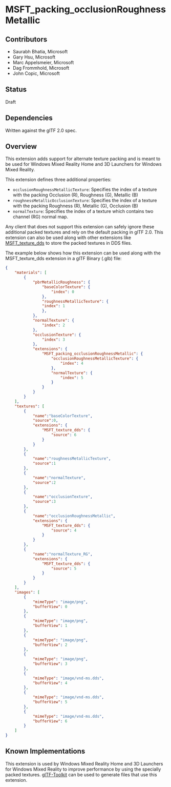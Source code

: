 # MSFT_packing_occlusionRoughnessMetallic

## Contributors

* Saurabh Bhatia, Microsoft
* Gary Hsu, Microsoft
* Marc Appelsmeier, Microsoft
* Dag Frommhold, Microsoft 
* John Copic, Microsoft 

## Status

Draft

## Dependencies

Written against the glTF 2.0 spec.

## Overview

This extension adds support for alternate texture packing and is meant to be used for Windows Mixed Reality Home and 3D Launchers for Windows Mixed Reality.

This extension defines three additional properties:
- `occlusionRoughnessMetallicTexture`: Specifies the index of a texture with the packing Occlusion (R), Roughness  (G), Metallic (B)
- `roughnessMetallicOcclusionTexture`: Specifies the index of a texture with the packing Roughness (R), Metallic  (G), Occlusion (B)
- `normalTexture`: Specifies the index of a texture which contains two channel (RG) normal map. 

Any client that does not support this extension can safely ignore these additional packed textures and rely on the default packing in glTF 2.0. This extension can also be used along with other extensions like [MSFT_texture_dds](../MSFT_texture_dds/README.md) to store the packed textures in DDS files. 

The example below shows how this extension can be used along with the MSFT_texture_dds extension in a glTF Binary (.glb) file:

```json
{
    "materials": [
        {
            "pbrMetallicRoughness": {
                "baseColorTexture": {
                    "index": 0
                },
                "roughnessMetallicTexture": {
                "index": 1
                },
            },
            "normalTexture": {
                "index": 2
            },
            "occlusionTexture": {
                "index": 3
            },
            "extensions": {
                "MSFT_packing_occlusionRoughnessMetallic": {
                    "occlusionRoughnessMetallicTexture": {
                        "index": 4
                    },
                    "normalTexture": {
                        "index": 5
                    }
                }
            }
        }
    ],
    "textures": [
        {
            "name":"baseColorTexture",
            "source":0,
            "extensions": {
                "MSFT_texture_dds": {
                    "source": 6
                }
            }
        },
        {
            "name":"roughnessMetallicTexture",
            "source":1
        },
        {
            "name":"normalTexture",
            "source":2
        },
        {
            "name":"occlusionTexture",
            "source":3
        },
        {
            "name":"occlusionRoughnessMetallic",
            "extensions": {
                "MSFT_texture_dds": {
                    "source": 4
                }
            }
        },
        {
            "name":"normalTexture_RG",
            "extensions": {
                "MSFT_texture_dds": {
                    "source": 5
                }
            }
        }
    ],
    "images": [
        {
            "mimeType": "image/png",
            "bufferView": 0
        },
        {
            "mimeType": "image/png",
            "bufferView": 1
        },
        {
            "mimeType": "image/png",
            "bufferView": 2
        },
        {
            "mimeType": "image/png",
            "bufferView": 3
        },
        {
            "mimeType": "image/vnd-ms.dds",
            "bufferView": 4
        },
        {
            "mimeType": "image/vnd-ms.dds",
            "bufferView": 5
        },
        {
            "mimeType": "image/vnd-ms.dds",
            "bufferView": 6
        }
    ]
}
```
## Known Implementations

This extension is used by Windows Mixed Reality Home and 3D Launchers for Windows Mixed Reality to improve performance by using the specially packed textures. [glTF-Toolkit](https://github.com/Microsoft/glTF-Toolkit) can be used to generate files that use this extension.

